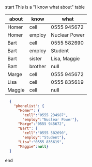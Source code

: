 
  start
This is a "I know what about" table

| about  | know   | what          |
| ------ | ------ | ------------- |
| Homer  | cell   | 0555 945672   |
| Homer  | employ | Nuclear Power |
| Bart   | cell   | 0555 582690   |
| Bart   | employ | Student       |
| Bart   | sister | Lisa, Maggie  |
| Bart   | brother | null  | 
| Marge  | cell   | 0555 945672   | 
| Lisa   | cell   | 0555 835619   | 
| Maggie | cell   | null          |


``` json  
  {
    "phonelist": {
      "Homer": {
        "cell":"0555 234987",
        "employ":"Nuclear Power"},
      "Marge":"0555 945672",
      "Bart": {
        "cell":"0555 582690",
        "employ":"Student"},
      "Lisa":"0555 835619",
      "Maggie":null}
  }
```

  end
